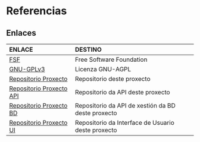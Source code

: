 # Referencias

## Enlaces

| ENLACE                                        | DESTINO
|:-                                             |:-
| [FSF]                                         | Free Software Foundation
| [GNU-GPLv3]                                   | Licenza GNU-AGPL
| [Repositorio Proxecto][repoProxecto]          | Repositorio deste proxecto
| [Repositorio Proxecto API][repoProxecto-API]  | Repositorio da API deste proxecto
| [Repositorio Proxecto BD][repoProxecto-DB]    | Repositorio da API de xestión da BD deste proxecto
| [Repositorio Proxecto UI][repoProxecto-UI]    | Repositorio da Interface de Usuario deste proxecto

[//]: # (Listado dos links empregados)
   <!-- Enlaces a terceiros -->

   [FSF]: <https://www.fsf.org/es>

   [GNU-GPLv3]: <https://www.gnu.org/licenses/gpl-3.0.html>

   [nginx]: <https://www.nginx.com/>

   <!-- Enlaces proxecto -->

   [repoProxecto]: <https://gitlab.iessanclemente.net/dawm/a18franciscogc>

   [repoProxecto-API]: <https://gitlab.iessanclemente.net/a18franciscogc/proxectos-api>

   [repoProxecto-DB]: <https://gitlab.iessanclemente.net/a18franciscogc/proxectos-db>

   [repoProxecto-UI]: <https://gitlab.iessanclemente.net/a18franciscogc/proxectos-ui>

